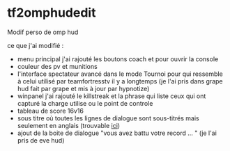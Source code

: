 # tf2omphudedit
Modif perso de omp hud

ce que j'ai modifié :

- menu principal j'ai rajouté les boutons coach et pour ouvrir la console
- couleur des pv et munitions
- l'interface spectateur avancé dans le mode Tournoi pour qui ressemble à celui utilisé
par teamfortresstv il y a longtemps (je l'ai pris dans grape hud fait par grape et mis à jour par hypnotize)
- winpanel j'ai rajouté le killstreak et la phrase qui liste ceux qui ont capturé la charge utilise ou le point 
de controle
- tableau de score 16v16
- sous titre où toutes les lignes de dialogue sont sous-titrés mais seulement en anglais (trouvable [ici](https://gamebanana.com/guis/35712))
- ajout de la boite de dialogue "vous avez battu votre record ... " (je l'ai pris de eve hud)

